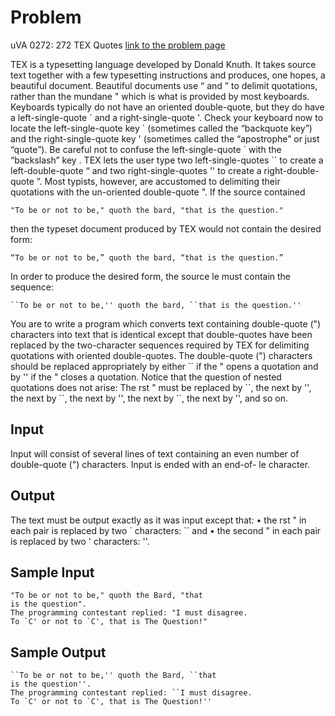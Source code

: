 # Problem
uVA 0272: 272 TEX Quotes
[link to the problem page](https://uva.onlinejudge.org/index.php?option=com_onlinejudge&Itemid=8&page=show_problem&problem=208)

TEX is a typesetting language developed by Donald Knuth. It takes source text together with a few typesetting instructions and produces, one hopes, a beautiful document. Beautiful documents use “ and ” to delimit quotations, rather than the mundane " which is what is provided by most keyboards. Keyboards typically do not have an oriented double-quote, but they do have a left-single-quote \` and a right-single-quote '. Check your keyboard now to locate the left-single-quote key \` (sometimes called the “backquote key”) and the right-single-quote key ' (sometimes called the “apostrophe” or just “quote”). Be careful not to confuse the left-single-quote ` with the “backslash” key \. TEX lets the user type two left-single-quotes `` to create a left-double-quote “ and two right-single-quotes '' to create a right-double-quote ”. Most typists, however, are accustomed to delimiting their quotations with the un-oriented double-quote ".
If the source contained
```
"To be or not to be," quoth the bard, "that is the question."
```
then the typeset document produced by TEX would not contain the desired form: 
```
“To be or not to be,” quoth the bard, “that is the question.”
```

In order to produce the desired form, the source  le must contain the sequence:
```
``To be or not to be,'' quoth the bard, ``that is the question.''
```

You are to write a program which converts text containing double-quote (") characters into text that is identical except that double-quotes have been replaced by the two-character sequences required by TEX for delimiting quotations with oriented double-quotes. The double-quote (") characters should be replaced appropriately by either \`` if the " opens a quotation and by '' if the " closes a quotation. Notice that the question of nested quotations does not arise: The  rst " must be replaced by \``, the next by '', the next by \``, the next by '', the next by ``, the next by '', and so on.
## Input
Input will consist of several lines of text containing an even number of double-quote (") characters. Input is ended with an end-of- le character.

## Output
The text must be output exactly as it was input except that:
• the  rst " in each pair is replaced by two ` characters: `` and • the second " in each pair is replaced by two ' characters: ''.

## Sample Input
```
"To be or not to be," quoth the Bard, "that
is the question".
The programming contestant replied: "I must disagree.
To `C' or not to `C', that is The Question!"
```

## Sample Output
```
``To be or not to be,'' quoth the Bard, ``that
is the question''.
The programming contestant replied: ``I must disagree.
To `C' or not to `C', that is The Question!''
```